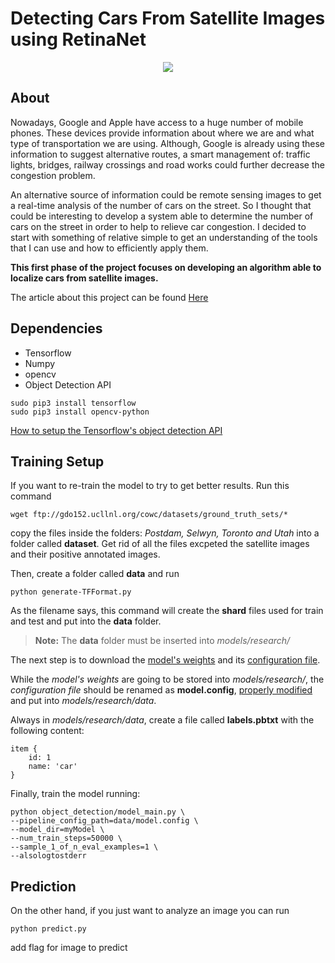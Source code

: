 # Detecting Cars From Satellite Images using RetinaNet
<p align="center">
  <img width="auto" height="auto" src="https://github.com/R-Stefano/Remote-Sensing-Analysis/blob/master/result.png">
</p>

## About

Nowadays, Google and Apple have access to a huge number of mobile phones. These devices provide information about where we are and what type of transportation we are using. Although, Google is already using these information to suggest alternative routes, a smart management of: traffic lights, bridges, railway crossings and road works could further decrease the congestion problem. 

An alternative source of information could be remote sensing images to get a real-time analysis of the number of cars on the street. 
So I thought that could be interesting to develop a system able to determine the number of cars on the street in order to help to relieve car congestion. I decided to start with something of relative simple to get an understanding of the tools that I can use and how to efficiently apply them. 

**This first phase of the project focuses on developing an algorithm able to localize cars from satellite images.**

The article about this project can be found [Here](http://demiledge.com/artificialIntelligence/carDetection.php)

## Dependencies
* Tensorflow
* Numpy
* opencv
* Object Detection API

```
sudo pip3 install tensorflow 
sudo pip3 install opencv-python
```

[How to setup the Tensorflow's object detection API](https://github.com/tensorflow/models/blob/master/research/object_detection/g3doc/installation.md)

## Training Setup
If you want to re-train the model to try to get better results. Run this command
```
wget ftp://gdo152.ucllnl.org/cowc/datasets/ground_truth_sets/*
```
copy the files inside the folders: *Postdam, Selwyn, Toronto and Utah* into a folder called **dataset**. Get rid of all the files excpeted the satellite images and their positive annotated images.

Then, create a folder called **data** and run 
```
python generate-TFFormat.py
```
As the filename says, this command will create the **shard** files used for train and test and put into the **data** folder.

> **Note:** The **data** folder must be inserted into *models/research/*

The next step is to download the [model's weights](https://github.com/tensorflow/models/blob/master/research/object_detection/g3doc/detection_model_zoo.md#coco-trained-models) and its [configuration file](https://github.com/tensorflow/models/tree/master/research/object_detection/samples/configs).

While the *model's weights* are going to be stored into *models/research/*, the *configuration file* should be renamed as **model.config**, [properly modified](https://github.com/tensorflow/models/blob/master/research/object_detection/g3doc/configuring_jobs.md) and put into *models/research/data*.

Always in *models/research/data*, create a file called **labels.pbtxt** with the following content:
```
item {
	id: 1
	name: 'car'
}
```

Finally, train the model running:
```
python object_detection/model_main.py \
--pipeline_config_path=data/model.config \
--model_dir=myModel \
--num_train_steps=50000 \
--sample_1_of_n_eval_examples=1 \
--alsologtostderr
```
## Prediction
On the other hand, if you just want to analyze an image you can run
```
python predict.py
```
add flag for image to predict
